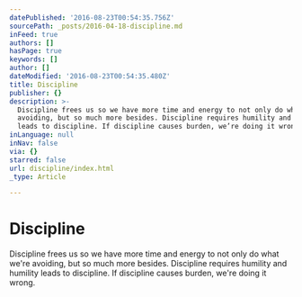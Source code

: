 ```yaml
---
datePublished: '2016-08-23T00:54:35.756Z'
sourcePath: _posts/2016-04-18-discipline.md
inFeed: true
authors: []
hasPage: true
keywords: []
author: []
dateModified: '2016-08-23T00:54:35.480Z'
title: Discipline
publisher: {}
description: >-
  Discipline frees us so we have more time and energy to not only do what we’re
  avoiding, but so much more besides. Discipline requires humility and humility
  leads to discipline. If discipline causes burden, we’re doing it wrong.
inLanguage: null
inNav: false
via: {}
starred: false
url: discipline/index.html
_type: Article

---
```

# Discipline

Discipline frees us so we have more time and energy to not only do what we're avoiding, but so much more besides. Discipline requires humility and humility leads to discipline. If discipline causes burden, we're doing it wrong.